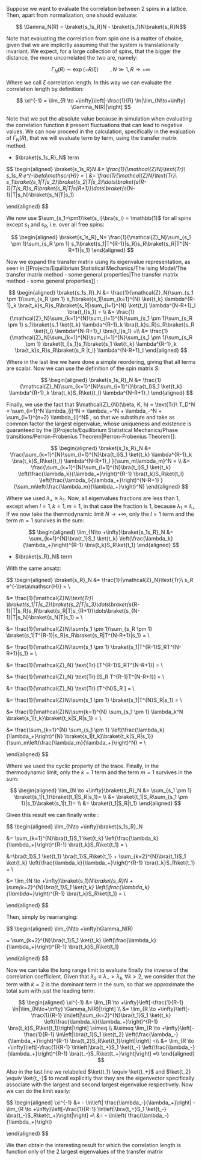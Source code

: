 Suppose we want to evaluate the correlation between 2 spins in a lattice.
Then, apart from normalization, one should evaluate:

$$ \Gamma_N(R) = \braket{s_1s_R}N - \braket{s_1}N\braket{s_R}N$$

Note that evaluating the correlation from spin one is a matter of choice, given that we are implicitly assuming that the system is translationally invariant.
We expect, for a large collection of spins, that the bigger the distance, the more uncorrelated the two are, namely:

$$ \Gamma_N(R) \sim \exp\left( -R/\xi \right) \qquad, N\gg1, R\to +\infty  $$

Where we call $\xi$ correlation length. In this way we can evaluate the correlation length by definition:

$$ \xi^{-1} = \lim_{R \to +\infty}\left[-\frac{1}{R} \ln|\lim_{N\to+\infty} \Gamma_N(R)|\right] $$

Note that we put the absolute value because in simulation when evaluating the correlation function it present fluctuations that can lead to negative values.
We can now proceed in the calculation, specifically in the evaluation of $\Gamma_N(R)$, that we will evaluate term by term, using the transfer matrix method.

- $\braket{s_1s_R}_N$ term

$$
\begin{aligned}
\braket{s_1s_R}_N &= \frac{1}{\mathcal{Z}_N}\text{Tr}\ s_1s_R e^{-\beta\mathscr{H}} = \\
&= \frac{1}{\mathcal{Z}_N}\text{Tr}\ s_1\braket{s_1|T|s_2}\braket{s_2|T|s_3}\dots\braket{s_{R-1}|T|s_R}s_R\braket{s_R|T|s_{R+1}}\dots\braket{s_{N-1}|T|s_N}\braket{s_N|T|s_1}

\end{aligned}
$$

We now use $\sum_{s_1=\pm1}\ket{s_i}\bra{s_i} = \mathbb{1}$ for all spins except $s_1$ and $s_R$, i.e. over all free spins:

$$
\begin{aligned}
\braket{s_1s_R}_N= \frac{1}{\mathcal{Z}_N}\sum_{s_1 \pm 1}\sum_{s_R \pm 1} s_1\braket{s_1|T^{R-1}|s_R}s_R\braket{s_R|T^{N-R+1}|s_1}
\end{aligned}
$$

Now we expand the transfer matrix using its eigenvalue representation, as seen in [[Projects/Equilibrium Statistical Mechanics/The Ising Model/The transfer matrix method - some general properties|The transfer matrix method - some general properties]] :

$$
\begin{aligned}
\braket{s_1s_R}_N &= \frac{1}{\mathcal{Z}_N}\sum_{s_1 \pm 1}\sum_{s_R \pm 1} s_1\braket{s_1|\sum_{k=1}^{N} \ket{t_k} \lambda^{R-1}_k \bra{t_k}s_R}s_R\braket{s_R|\sum_{l=1}^{N} \ket{t_l} \lambda^{N-R+1}_l \bra{t_l}s_1} = \\
&= \frac{1}{\mathcal{Z}_N}\sum_{k=1}^{N}\sum_{l=1}^{N}\sum_{s_1 \pm 1}\sum_{s_R \pm 1} s_1\braket{s_1 \ket{t_k} \lambda^{R-1}_k \bra{t_k}s_R}s_R\braket{s_R \ket{t_l} \lambda^{N-R+1}_l \bra{t_l}s_1} =\\
&= \frac{1}{\mathcal{Z}_N}\sum_{k=1}^{N}\sum_{l=1}^{N}\sum_{s_1 \pm 1}\sum_{s_R \pm 1} \braket{t_l|s_1}s_1\braket{s_1 \ket{t_k} \lambda^{R-1}_k \bra{t_k}s_R}s_R\braket{s_R |t_l} \lambda^{N-R+1}_l 
\end{aligned}
$$

Where in the last line we have done a simple reordering, giving that all terms are scalar.
Now we can use the definition of the spin matrix $S$:

$$
\begin{aligned}
\braket{s_1s_R}_N 
&= \frac{1}{\mathcal{Z}_N}\sum_{k=1}^{N}\sum_{l=1}^{}\bra{t_l}S_1 \ket{t_k} \lambda^{R-1}_k \bra{t_k}S_R\ket{t_l} \lambda^{N-R+1}_l 
\end{aligned}
$$

Finally, we use the fact that $\mathcal{Z}_{N}(\beta, K, h) = \text{Tr}\ T_D^N = \sum_{i=1}^N \lambda_{i}^N = \lambda_+^N + \lambda_-^N + \sum_{i=1}^{n+2} \lambda_{i}^N$ , so that we substitute and take as common factor the largest eigenvalue, whose uniqueness and existence is guaranteed by the [[Projects/Equilibrium Statistical Mechanics/Phase transitions/Perron-Frobenius Theorem|Perron-Frobenius Theorem]]:

$$
\begin{aligned}
\braket{s_1s_R}_N 
&= \frac{\sum_{k=1}^{N}\sum_{l=1}^{N}\bra{t_l}S_1 \ket{t_k} \lambda^{R-1}_k \bra{t_k}S_R\ket{t_l} \lambda^{N-R+1}_l }{\sum_m\lambda_m}^N = \\
&= \frac{\sum_{k=1}^{N}\sum_{l=1}^{N}\bra{t_l}S_1 \ket{t_k} \left(\frac{\lambda_k}{\lambda_+}\right)^{R-1} \bra{t_k}S_R\ket{t_l} \left(\frac{\lambda_l}{\lambda_+}\right)^{N-R+1} }{\sum_m\left(\frac{\lambda_m}{\lambda_+}\right)^N}
\end{aligned}
$$

Where we  used $\lambda_+ \equiv \lambda_1$.
Now, all eigenvalues fractions are less than 1, except when $l=1,k=1,m=1$, in that case the fraction is 1, because $\lambda_1\equiv\lambda_+$
If we now take the thermodynamic limit $N \to +\infty$, only the $l=1$ term and the term $m=1$ survives in the sum: 

$$
\begin{aligned}
\lim_{N\to +\infty}\braket{s_1s_R}_N &= \sum_{k=1}^{N}\bra{t_1}S_1 \ket{t_k} \left(\frac{\lambda_k}{\lambda_+}\right)^{R-1} \bra{t_k}S_R\ket{t_1} 
\end{aligned}
$$
- $\braket{s_R}_N$ term

With the same ansatz:

$$
\begin{aligned}
\braket{s_R}_N &= \frac{1}{\mathcal{Z}_N}\text{Tr}\ s_R e^{-\beta\mathscr{H}} = \\

&= \frac{1}{\mathcal{Z}_N}\text{Tr}\ \braket{s_1|T|s_2}\braket{s_2|T|s_3}\dots\braket{s_{R-1}|T|s_R}s_R\braket{s_R|T|s_{R+1}}\dots\braket{s_{N-1}|T|s_N}\braket{s_N|T|s_1} = \\

&= \frac{1}{\mathcal{Z}_N}\sum_{s_1 \pm 1}\sum_{s_R \pm 1} \braket{s_1|T^{R-1}|s_R}s_R\braket{s_R|T^{N-R+1}|s_1} = \\

&= \frac{1}{\mathcal{Z}_N}\sum_{s_1 \pm 1} \braket{s_1|T^{R-1}S_RT^{N-R+1}|s_1} = \\

&= \frac{1}{\mathcal{Z}_N} \text{Tr} [T^{R-1}S_RT^{N-R+1}] = \\

&= \frac{1}{\mathcal{Z}_N} \text{Tr} [S_R T^{R-1}T^{N-R+1}] = \\

&= \frac{1}{\mathcal{Z}_N} \text{Tr} [T^{N}S_R ] = \\

&= \frac{1}{\mathcal{Z}_N}\sum_{s_1 \pm 1} \braket{s_1|T^{N}S_R|s_1} = \\

&= \frac{1}{\mathcal{Z}_N}\sum_{k=1}^{N} \sum_{s_1 \pm 1} \lambda_k^N \braket{s_1|t_k}\braket{t_k|S_R|s_1} = \\

&= \frac{\sum_{k=1}^{N} \sum_{s_1 \pm 1} \left(\frac{\lambda_k}{\lambda_+}\right)^{N} \braket{s_1|t_k}\braket{t_k|S_R|s_1}}{\sum_m\left(\frac{\lambda_m}{\lambda_+}\right)^N} = \\

\end{aligned}
$$

Where we used the cyclic property of the trace.
Finally, in the thermodynamic limit, only the $k=1$ term and the term $m=1$ survives in the sum: 


$$
\begin{aligned}
\lim_{N \to +\infty}\braket{s_R}_N 
&= \sum_{s_1 \pm 1}  \braket{s_1|t_1}\braket{t_1|S_R|s_1}= \\
&=   \braket{t_1|S_R\sum_{s_1 \pm 1}|s_1}\braket{s_1|t_1}= \\
&= \braket{t_1|S_R|t_1}
\end{aligned}
$$

Given this result we can finally write :

$$
\begin{aligned}
\lim_{N\to +\infty}\braket{s_1s_R}_N 

&= \sum_{k=1}^{N}\bra{t_1}S_1 \ket{t_k} \left(\frac{\lambda_k}{\lambda_+}\right)^{R-1} \bra{t_k}S_R\ket{t_1} = \\

&=\bra{t_1}S_1 \ket{t_1}  \bra{t_1}S_R\ket{t_1} +  \sum_{k=2}^{N}\bra{t_1}S_1 \ket{t_k} \left(\frac{\lambda_k}{\lambda_+}\right)^{R-1} \bra{t_k}S_R\ket{t_1} = \\

&= \lim_{N \to +\infty}\braket{s_1}_N\braket{s_R}_N +  \sum_{k=2}^{N}\bra{t_1}S_1 \ket{t_k} \left(\frac{\lambda_k}{\lambda_+}\right)^{R-1} \bra{t_k}S_R\ket{t_1} = \\

\end{aligned}
$$

Then, simply by rearranging:

$$
\begin{aligned}
\lim_{N\to +\infty}\Gamma_N(R)

= \sum_{k=2}^{N}\bra{t_1}S_1 \ket{t_k} \left(\frac{\lambda_k}{\lambda_+}\right)^{R-1} \bra{t_k}S_R\ket{t_1}

\end{aligned}
$$

Now we can take the long range limit to evaluate finally the inverse of the correlation coefficient.
Given that $\lambda_2 \equiv \lambda_- > \lambda_k, \forall k >2$, we consider that the term with $k=2$ is the dominant term in the sum, so that we approximate the total sum with just the leading term:

$$ \begin{aligned}
\xi^{-1} 
&= \lim_{R \to +\infty}\left[-\frac{1}{R-1} \ln|\lim_{N\to+\infty} \Gamma_N(R)|\right] \\
&= \lim_{R \to +\infty}\left[-\frac{1}{R-1} \ln\left|\sum_{k=2}^{N}\bra{t_1}S_1 \ket{t_k} \left(\frac{\lambda_k}{\lambda_+}\right)^{R-1} \bra{t_k}S_R\ket{t_1}\right|\right] \simeq \\
&\simeq \lim_{R \to +\infty}\left[-\frac{1}{R-1} \ln\left|\bra{t_1}S_1 \ket{t_2} \left(\frac{\lambda_-}{\lambda_+}\right)^{R-1} \bra{t_2}S_R\ket{t_1}\right|\right] =\\
&= \lim_{R \to +\infty}\left[-\frac{1}{R-1} \ln\left|\bra{t_+}S_1 \ket{t_-} \left(\frac{\lambda_-}{\lambda_+}\right)^{R-1} \bra{t_-}S_R\ket{t_+}\right|\right] =\\
\end{aligned}
$$

Also in the last line we relabeled $\ket{t_1} \equiv \ket{t_+}$ and $\ket{t_2} \equiv \ket{t_-}$ to recall explicitly that they are the eigenvector specifically associate with the largest and second largest eigenvalue respectively.
Now we can do the limit easily:

$$ \begin{aligned}
\xi^{-1} 
&= - \ln\left| \frac{\lambda_-}{\lambda_+}\right| - \lim_{R \to +\infty}\left[-\frac{1}{R-1} \ln\left|\bra{t_+}S_1 \ket{t_-} \bra{t_-}S_R\ket{t_+}\right|\right] =\\
&= - \ln\left( \frac{\lambda_-}{\lambda_+}\right)

\end{aligned}
$$

We then obtain the interesting result for which the correlation length is function only of the 2 largest eigenvalues of the transfer matrix